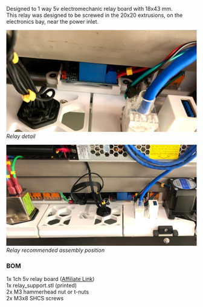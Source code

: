 Designed to 1 way 5v electromechanic relay board with 18x43 mm.\
This relay was designed to be screwed in the 20x20 extrusions, on the electronics bay, near the power inlet.

![](../Pictures/relay3.jpg)
_Relay detail_

![](../Pictures/relay4.jpg)
_Relay recommended assembly position_

### BOM

1x 1ch 5v relay board ([Affiliate Link](https://s.click.aliexpress.com/e/_DkEaHBH))\
1x relay_support.stl (printed)\
2x M3 hammerhead nut or t-nuts\
2x M3x8 SHCS screws
